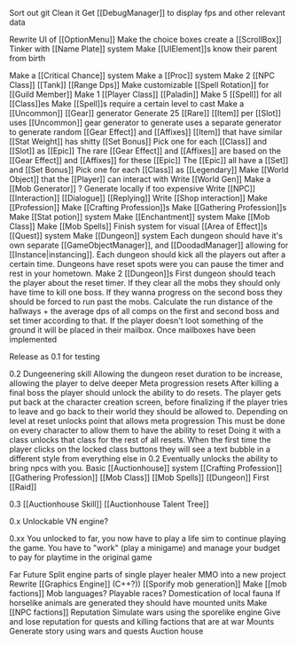
Sort out git
	Clean it
Get [[DebugManager]] to display fps and other relevant data

Rewrite UI of [[OptionMenu]]
	Make the choice boxes create a [[ScrollBox]] 
Tinker with [[Name Plate]] system
Make [[UIElement]]s know their parent from birth

Make a [[Critical Chance]] system
Make a [[Proc]] system
Make 2 [[NPC Class]]
	[[Tank]]
	[[Range Dps]]
Make customizable [[Spell Rotation]] for [[Guild Member]]
Make 1 [[Player Class]]
	[[Paladin]]
Make 5 [[Spell]] for all [[Class]]es
Make [[Spell]]s require a certain level to cast
Make a [[Uncommon]] [[Gear]] generator
Generate 25 [[Rare]] [[Item]] per [[Slot]]
	uses [[Uncommon]] gear generator to generate
	uses a separate generator to generate random [[Gear Effect]] and [[Affixes]]
	[[Item]] that have similar [[Stat Weight]] has shitty [[Set Bonus]]
Pick one for each [[Class]] and [[Slot]] as [[Epic]]
	The rare [[Gear Effect]] and [[Affixes]] are based on the [[Gear Effect]] and [[Affixes]]  for these [[Epic]]
	The [[Epic]] all have a [[Set]] and [[Set Bonus]]
Pick one for each [[Class]] as [[Legendary]]
Make [[World Object]] that the [[Player]] can interact with
Write [[World Gen]]
	Make a [[Mob Generator]]
		? Generate locally if too expensive
Write [[NPC]] [[Interaction]]
	[[Dialogue]]
	[[Replying]]
Write [[Shop interaction]]
Make [[Profession]]
	Make [[Crafting Profession]]s
	Make [[Gathering Profession]]s
	Make [[Stat potion]] system
	Make [[Enchantment]] system
Make [[Mob Class]]
Make [[Mob Spells]]
Finish system for visual [[Area of Effect]]s
[[Quest]] system
Make [[Dungeon]] system
	Each dungeon should have it's own separate [[GameObjectManager]], and [[DoodadManager]] allowing for [[Instance|instancing]].
	Each dungeon should kick all the players out after a certain time.
		Dungeons have reset spots were you can pause the timer and rest in your hometown.
	Make 2 [[Dungeon]]s
		First dungeon should teach the player about the reset timer.
			If they clear all the mobs they should only have time to kill one boss. If they wanna progress on the second boss they should be forced to run past the mobs.
				Calculate the run distance of the hallways + the average dps of all comps on the first and second boss and set timer according to that.
			If the player doesn't loot something of the ground it will be placed in their mailbox. 
				Once mailboxes have been implemented
			

Release as 0.1 for testing

0.2
	Dungeenering skill
		Allowing the dungeon reset duration to be increase, allowing the player to delve deeper
	Meta progression resets
		After killing a final boss the player should unlock the ability to do resets.
			The player gets put back at the character creation screen, before finalizing if the player tries to leave and go back to their world they should be allowed to.
		Depending on level at reset unlocks point that allows meta progression
			This must be done on every character to allow them to have the ability to reset
				Doing it with a class unlocks that class for the rest of all resets.
					When the first time the player clicks on the locked class buttons they will see a text bubble in a different style from everything else in 0.2
		Eventually unlocks the ability to bring npcs with you.
	Basic [[Auctionhouse]] system
	[[Crafting Profession]]
	[[Gathering Profession]]
	[[Mob Class]]
	[[Mob Spells]]
	[[Dungeon]]
	First [[Raid]]

0.3
	[[Auctionhouse Skill]]
	[[Auctionhouse Talent Tree]]
	

0.x
	 Unlockable VN engine?

0.xx
	You unlocked to far, you now have to play a life sim to continue playing the game.
	You have to "work" (play a minigame) and manage your budget to pay for playtime in the original game
	

Far Future
	Split engine parts of single player healer MMO into a new project
		Rewrite [[Graphics Engine]] (C++?))
	[[Sporify mob generation]]
	Make [[mob factions]]
		Mob languages?
			Playable races?
		Domestication of local fauna
		If horselike animals are generated they should have mounted units
	Make [[NPC factions]]
		Reputation
	Simulate wars using the sporelike engine
		Give and lose reputation for quests and killing factions that are at war
	Mounts
	Generate story using wars and quests
	Auction house